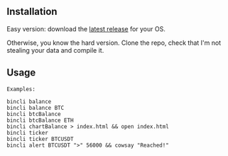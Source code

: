 ## Installation

Easy version: download the [latest release](https://github.com/marianogappa/bincli/releases/latest) for your OS.

Otherwise, you know the hard version. Clone the repo, check that I'm not stealing your data and compile it.

## Usage

```
Examples:

bincli balance
bincli balance BTC
bincli btcBalance
bincli btcBalance ETH
bincli chartBalance > index.html && open index.html
bincli ticker
bincli ticker BTCUSDT
bincli alert BTCUSDT ">" 56000 && cowsay "Reached!"
```
